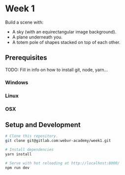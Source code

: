 # Week 1

Build a scene with:
* A sky (with an equirectangular image background).
* A plane underneath you.
* A totem pole of shapes stacked on top of each other.

## Prerequisites

TODO: Fill in info on how to install git, node, yarn...

### Windows

### Linux

### OSX

## Setup and Development

``` bash
# Clone this repository.
git clone git@gitlab.com:webvr-academy/week1.git

# Install dependencies
yarn install

# Serve with hot reloading at http://localhost:8000/
npm run dev
```
